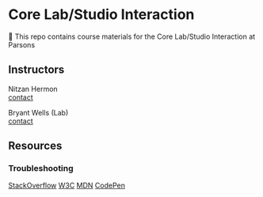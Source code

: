 # Core Lab/Studio Interaction
👋 This repo contains course materials for the Core Lab/Studio Interaction at Parsons

## Instructors
Nitzan Hermon  
[contact](mailto:x@vvvvvv.co)  

Bryant Wells (Lab)  
[contact](mailto:bryant@bryantwells.com)

## Resources

### Troubleshooting
[StackOverflow](http://stackoverflow.com/)
[W3C](http://www.w3schools.com/)
[MDN](https://developer.mozilla.org/en-US/docs/Learn)
[CodePen](http://codepen.io/)
